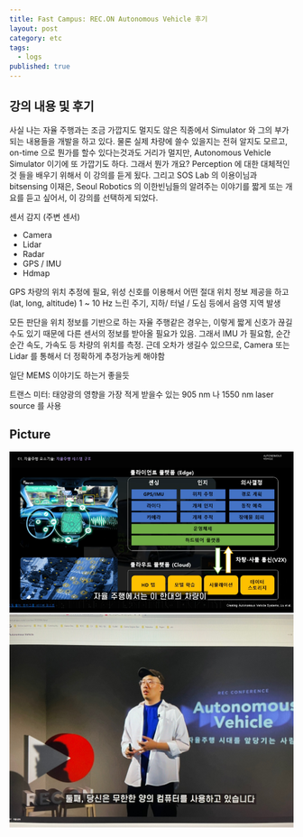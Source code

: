 ```yaml
---
title: Fast Campus: REC.ON Autonomous Vehicle 후기
layout: post
category: etc
tags:
  - logs
published: true
---
```


## 강의 내용 및 후기

사실 나는 자율 주행과는 조금 가깝지도 멀지도 않은 직종에서 Simulator 와 그의 부가 되는 내용들을 개발을 하고 있다. 물론 실제 차량에 쓸수 있을지는 전혀 알지도 모르고, on-time 으로 뭔가를 할수 있다는것과도 거리가 멀지만, Autonomous Vehicle Simulator 이기에 또 가깝기도 하다. 그래서 뭔가 개요? Perception 에 대한 대체적인 것 들을 배우기 위해서 이 강의를 듣게 됬다. 그리고 SOS Lab 의 이용이님과 bitsensing 이재은, Seoul Robotics 의 이한빈님들의 알려주는 이야기를 짧게 또는 개요를 듣고 싶어서, 이 강의를 선택하게 되었다.

센서 감지 (주변 센서)

* Camera
* Lidar
* Radar
* GPS / IMU
* Hdmap

GPS 차량의 위치 추정에 필요, 위성 신호를 이용해서 어떤 절대 위치 정보 제공을 하고 (lat, long, altitude)
1 ~ 10 Hz 느린 주기, 지하/ 터널 / 도심 등에서 음영 지역 발생 

모든 판단을 위치 정보를 기반으로 하는 자율 주행같은 경우는, 이렇게 짧게 신호가 끊길수도 있기 때문에 다른 센서의 정보를 받아올 필요가 있음. 그래서 IMU 가 필요함, 순간순간 속도, 가속도 등 차량의 위치를 측정. 근데 오차가 생길수 있으므로, Camera 또는 Lidar 를 통해서 더 정확하게 추정가능케 해야함

일단 MEMS 이야기도 하는거 좋을듯

트랜스 미터: 태양광의 영향을 가장 적게 받을수 있는 905 nm 나 1550 nm laser source 를 사용

## Picture
![Lecture Notes](../../../assets/img/photo/12-11-2023/Capture.PNG)
![Studying Picture](../../../assets/img/photo/12-11-2023/lecture.jpg)
